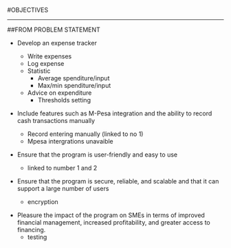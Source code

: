 #OBJECTIVES
<hr>
##FROM PROBLEM STATEMENT

* Develop an expense tracker</br>
    - Write expenses</br>
    - Log expense</br>
    - Statistic 
        - Average spenditure/input</br>
        - Max/min spenditure/input</br>
    - Advice on expenditure</br>
        - Thresholds setting</br>


* Include features such as M-Pesa integration and the ability to record cash transactions manually
    - Record entering manually (linked to no 1)
    - Mpesa intergrations unavaible</br>

* Ensure that the program is user-friendly and easy to use
  - linked to number 1 and 2
  
* Ensure that the program is secure, reliable, and scalable and that it can support a large number of users
    - encryption
- Pleasure the impact of the program on SMEs in terms of improved financial management, increased profitability, and greater access to financing.
    - testing
















